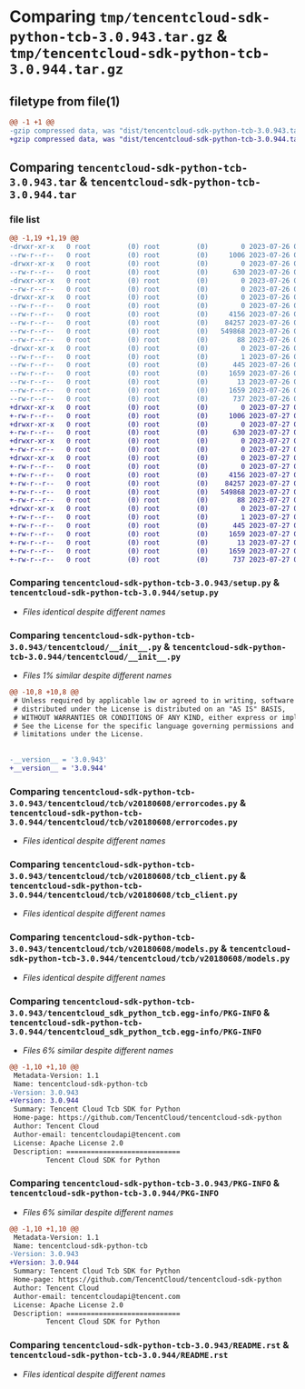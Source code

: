 # Comparing `tmp/tencentcloud-sdk-python-tcb-3.0.943.tar.gz` & `tmp/tencentcloud-sdk-python-tcb-3.0.944.tar.gz`

## filetype from file(1)

```diff
@@ -1 +1 @@
-gzip compressed data, was "dist/tencentcloud-sdk-python-tcb-3.0.943.tar", last modified: Wed Jul 26 00:44:50 2023, max compression
+gzip compressed data, was "dist/tencentcloud-sdk-python-tcb-3.0.944.tar", last modified: Thu Jul 27 02:23:54 2023, max compression
```

## Comparing `tencentcloud-sdk-python-tcb-3.0.943.tar` & `tencentcloud-sdk-python-tcb-3.0.944.tar`

### file list

```diff
@@ -1,19 +1,19 @@
-drwxr-xr-x   0 root         (0) root         (0)        0 2023-07-26 00:44:50.000000 tencentcloud-sdk-python-tcb-3.0.943/
--rw-r--r--   0 root         (0) root         (0)     1006 2023-07-26 00:44:50.000000 tencentcloud-sdk-python-tcb-3.0.943/setup.py
-drwxr-xr-x   0 root         (0) root         (0)        0 2023-07-26 00:44:50.000000 tencentcloud-sdk-python-tcb-3.0.943/tencentcloud/
--rw-r--r--   0 root         (0) root         (0)      630 2023-07-26 00:44:50.000000 tencentcloud-sdk-python-tcb-3.0.943/tencentcloud/__init__.py
-drwxr-xr-x   0 root         (0) root         (0)        0 2023-07-26 00:44:50.000000 tencentcloud-sdk-python-tcb-3.0.943/tencentcloud/tcb/
--rw-r--r--   0 root         (0) root         (0)        0 2023-07-26 00:44:50.000000 tencentcloud-sdk-python-tcb-3.0.943/tencentcloud/tcb/__init__.py
-drwxr-xr-x   0 root         (0) root         (0)        0 2023-07-26 00:44:50.000000 tencentcloud-sdk-python-tcb-3.0.943/tencentcloud/tcb/v20180608/
--rw-r--r--   0 root         (0) root         (0)        0 2023-07-26 00:44:50.000000 tencentcloud-sdk-python-tcb-3.0.943/tencentcloud/tcb/v20180608/__init__.py
--rw-r--r--   0 root         (0) root         (0)     4156 2023-07-26 00:44:50.000000 tencentcloud-sdk-python-tcb-3.0.943/tencentcloud/tcb/v20180608/errorcodes.py
--rw-r--r--   0 root         (0) root         (0)    84257 2023-07-26 00:44:50.000000 tencentcloud-sdk-python-tcb-3.0.943/tencentcloud/tcb/v20180608/tcb_client.py
--rw-r--r--   0 root         (0) root         (0)   549868 2023-07-26 00:44:50.000000 tencentcloud-sdk-python-tcb-3.0.943/tencentcloud/tcb/v20180608/models.py
--rw-r--r--   0 root         (0) root         (0)       88 2023-07-26 00:44:50.000000 tencentcloud-sdk-python-tcb-3.0.943/setup.cfg
-drwxr-xr-x   0 root         (0) root         (0)        0 2023-07-26 00:44:50.000000 tencentcloud-sdk-python-tcb-3.0.943/tencentcloud_sdk_python_tcb.egg-info/
--rw-r--r--   0 root         (0) root         (0)        1 2023-07-26 00:44:50.000000 tencentcloud-sdk-python-tcb-3.0.943/tencentcloud_sdk_python_tcb.egg-info/dependency_links.txt
--rw-r--r--   0 root         (0) root         (0)      445 2023-07-26 00:44:50.000000 tencentcloud-sdk-python-tcb-3.0.943/tencentcloud_sdk_python_tcb.egg-info/SOURCES.txt
--rw-r--r--   0 root         (0) root         (0)     1659 2023-07-26 00:44:50.000000 tencentcloud-sdk-python-tcb-3.0.943/tencentcloud_sdk_python_tcb.egg-info/PKG-INFO
--rw-r--r--   0 root         (0) root         (0)       13 2023-07-26 00:44:50.000000 tencentcloud-sdk-python-tcb-3.0.943/tencentcloud_sdk_python_tcb.egg-info/top_level.txt
--rw-r--r--   0 root         (0) root         (0)     1659 2023-07-26 00:44:50.000000 tencentcloud-sdk-python-tcb-3.0.943/PKG-INFO
--rw-r--r--   0 root         (0) root         (0)      737 2023-07-26 00:44:50.000000 tencentcloud-sdk-python-tcb-3.0.943/README.rst
+drwxr-xr-x   0 root         (0) root         (0)        0 2023-07-27 02:23:54.000000 tencentcloud-sdk-python-tcb-3.0.944/
+-rw-r--r--   0 root         (0) root         (0)     1006 2023-07-27 02:23:54.000000 tencentcloud-sdk-python-tcb-3.0.944/setup.py
+drwxr-xr-x   0 root         (0) root         (0)        0 2023-07-27 02:23:54.000000 tencentcloud-sdk-python-tcb-3.0.944/tencentcloud/
+-rw-r--r--   0 root         (0) root         (0)      630 2023-07-27 02:23:54.000000 tencentcloud-sdk-python-tcb-3.0.944/tencentcloud/__init__.py
+drwxr-xr-x   0 root         (0) root         (0)        0 2023-07-27 02:23:54.000000 tencentcloud-sdk-python-tcb-3.0.944/tencentcloud/tcb/
+-rw-r--r--   0 root         (0) root         (0)        0 2023-07-27 02:23:54.000000 tencentcloud-sdk-python-tcb-3.0.944/tencentcloud/tcb/__init__.py
+drwxr-xr-x   0 root         (0) root         (0)        0 2023-07-27 02:23:54.000000 tencentcloud-sdk-python-tcb-3.0.944/tencentcloud/tcb/v20180608/
+-rw-r--r--   0 root         (0) root         (0)        0 2023-07-27 02:23:54.000000 tencentcloud-sdk-python-tcb-3.0.944/tencentcloud/tcb/v20180608/__init__.py
+-rw-r--r--   0 root         (0) root         (0)     4156 2023-07-27 02:23:54.000000 tencentcloud-sdk-python-tcb-3.0.944/tencentcloud/tcb/v20180608/errorcodes.py
+-rw-r--r--   0 root         (0) root         (0)    84257 2023-07-27 02:23:54.000000 tencentcloud-sdk-python-tcb-3.0.944/tencentcloud/tcb/v20180608/tcb_client.py
+-rw-r--r--   0 root         (0) root         (0)   549868 2023-07-27 02:23:54.000000 tencentcloud-sdk-python-tcb-3.0.944/tencentcloud/tcb/v20180608/models.py
+-rw-r--r--   0 root         (0) root         (0)       88 2023-07-27 02:23:54.000000 tencentcloud-sdk-python-tcb-3.0.944/setup.cfg
+drwxr-xr-x   0 root         (0) root         (0)        0 2023-07-27 02:23:54.000000 tencentcloud-sdk-python-tcb-3.0.944/tencentcloud_sdk_python_tcb.egg-info/
+-rw-r--r--   0 root         (0) root         (0)        1 2023-07-27 02:23:54.000000 tencentcloud-sdk-python-tcb-3.0.944/tencentcloud_sdk_python_tcb.egg-info/dependency_links.txt
+-rw-r--r--   0 root         (0) root         (0)      445 2023-07-27 02:23:54.000000 tencentcloud-sdk-python-tcb-3.0.944/tencentcloud_sdk_python_tcb.egg-info/SOURCES.txt
+-rw-r--r--   0 root         (0) root         (0)     1659 2023-07-27 02:23:54.000000 tencentcloud-sdk-python-tcb-3.0.944/tencentcloud_sdk_python_tcb.egg-info/PKG-INFO
+-rw-r--r--   0 root         (0) root         (0)       13 2023-07-27 02:23:54.000000 tencentcloud-sdk-python-tcb-3.0.944/tencentcloud_sdk_python_tcb.egg-info/top_level.txt
+-rw-r--r--   0 root         (0) root         (0)     1659 2023-07-27 02:23:54.000000 tencentcloud-sdk-python-tcb-3.0.944/PKG-INFO
+-rw-r--r--   0 root         (0) root         (0)      737 2023-07-27 02:23:54.000000 tencentcloud-sdk-python-tcb-3.0.944/README.rst
```

### Comparing `tencentcloud-sdk-python-tcb-3.0.943/setup.py` & `tencentcloud-sdk-python-tcb-3.0.944/setup.py`

 * *Files identical despite different names*

### Comparing `tencentcloud-sdk-python-tcb-3.0.943/tencentcloud/__init__.py` & `tencentcloud-sdk-python-tcb-3.0.944/tencentcloud/__init__.py`

 * *Files 1% similar despite different names*

```diff
@@ -10,8 +10,8 @@
 # Unless required by applicable law or agreed to in writing, software
 # distributed under the License is distributed on an "AS IS" BASIS,
 # WITHOUT WARRANTIES OR CONDITIONS OF ANY KIND, either express or implied.
 # See the License for the specific language governing permissions and
 # limitations under the License.
 
 
-__version__ = '3.0.943'
+__version__ = '3.0.944'
```

### Comparing `tencentcloud-sdk-python-tcb-3.0.943/tencentcloud/tcb/v20180608/errorcodes.py` & `tencentcloud-sdk-python-tcb-3.0.944/tencentcloud/tcb/v20180608/errorcodes.py`

 * *Files identical despite different names*

### Comparing `tencentcloud-sdk-python-tcb-3.0.943/tencentcloud/tcb/v20180608/tcb_client.py` & `tencentcloud-sdk-python-tcb-3.0.944/tencentcloud/tcb/v20180608/tcb_client.py`

 * *Files identical despite different names*

### Comparing `tencentcloud-sdk-python-tcb-3.0.943/tencentcloud/tcb/v20180608/models.py` & `tencentcloud-sdk-python-tcb-3.0.944/tencentcloud/tcb/v20180608/models.py`

 * *Files identical despite different names*

### Comparing `tencentcloud-sdk-python-tcb-3.0.943/tencentcloud_sdk_python_tcb.egg-info/PKG-INFO` & `tencentcloud-sdk-python-tcb-3.0.944/tencentcloud_sdk_python_tcb.egg-info/PKG-INFO`

 * *Files 6% similar despite different names*

```diff
@@ -1,10 +1,10 @@
 Metadata-Version: 1.1
 Name: tencentcloud-sdk-python-tcb
-Version: 3.0.943
+Version: 3.0.944
 Summary: Tencent Cloud Tcb SDK for Python
 Home-page: https://github.com/TencentCloud/tencentcloud-sdk-python
 Author: Tencent Cloud
 Author-email: tencentcloudapi@tencent.com
 License: Apache License 2.0
 Description: ============================
         Tencent Cloud SDK for Python
```

### Comparing `tencentcloud-sdk-python-tcb-3.0.943/PKG-INFO` & `tencentcloud-sdk-python-tcb-3.0.944/PKG-INFO`

 * *Files 6% similar despite different names*

```diff
@@ -1,10 +1,10 @@
 Metadata-Version: 1.1
 Name: tencentcloud-sdk-python-tcb
-Version: 3.0.943
+Version: 3.0.944
 Summary: Tencent Cloud Tcb SDK for Python
 Home-page: https://github.com/TencentCloud/tencentcloud-sdk-python
 Author: Tencent Cloud
 Author-email: tencentcloudapi@tencent.com
 License: Apache License 2.0
 Description: ============================
         Tencent Cloud SDK for Python
```

### Comparing `tencentcloud-sdk-python-tcb-3.0.943/README.rst` & `tencentcloud-sdk-python-tcb-3.0.944/README.rst`

 * *Files identical despite different names*

